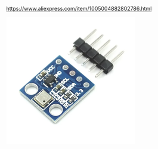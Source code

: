https://www.aliexpress.com/item/1005004882802786.html

![](../../img/Screenshot%202024-07-21%20at%2018.19.35.png)